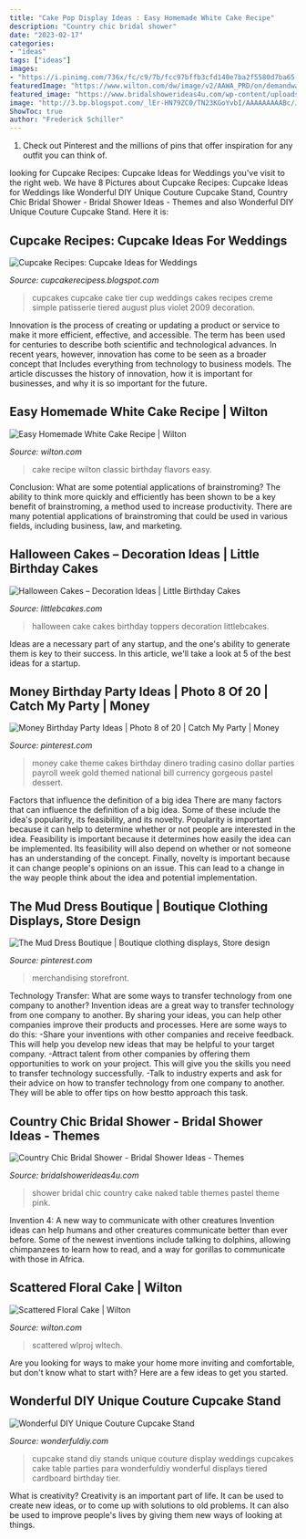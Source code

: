 ```yaml
---
title: "Cake Pop Display Ideas : Easy Homemade White Cake Recipe"
description: "Country chic bridal shower"
date: "2023-02-17"
categories:
- "ideas"
tags: ["ideas"]
images:
- "https://i.pinimg.com/736x/fc/c9/7b/fcc97bffb3cfd140e7ba2f5580d7ba65--money-cake-cake-money-theme.jpg"
featuredImage: "https://www.wilton.com/dw/image/v2/AAWA_PRD/on/demandware.static/-/Sites-wilton-project-master/default/dwf0b6dc47/images/project/WLPROJ-9108/WiltonFondantLifelikeBlossomsHero.jpg?sw=1440&amp;sh=750&amp;sm=fit"
featured_image: "https://www.bridalshowerideas4u.com/wp-content/uploads/2016/03/country-chic-bridal-shower-cake-naked-cake.jpg"
image: "http://3.bp.blogspot.com/_lEr-HN79ZC0/TN23KGoYvbI/AAAAAAAAABc/JE9vZce-ai0/w1200-h630-p-k-no-nu/wedding+cupcakes+2.jpg"
ShowToc: true
author: "Frederick Schiller"
---
```



1) Check out Pinterest and the millions of pins that offer inspiration for any outfit you can think of.

	

		
looking for Cupcake Recipes: Cupcake Ideas for Weddings you've visit to the right web. We have 8 Pictures about Cupcake Recipes: Cupcake Ideas for Weddings like Wonderful DIY Unique Couture Cupcake Stand, Country Chic Bridal Shower - Bridal Shower Ideas - Themes and also Wonderful DIY Unique Couture Cupcake Stand. Here it is:
		
    
## Cupcake Recipes: Cupcake Ideas For Weddings

<img loading=lazy src="http://3.bp.blogspot.com/_lEr-HN79ZC0/TN23KGoYvbI/AAAAAAAAABc/JE9vZce-ai0/w1200-h630-p-k-no-nu/wedding+cupcakes+2.jpg" onerror="this.onerror=null;this.src='https://tse2.mm.bing.net/th?id=OIP.Vyht3ZP494sNUU-fmtsQXgHaKW&amp;pid=15.1';" alt="Cupcake Recipes: Cupcake Ideas for Weddings">

_Source: cupcakerecipess.blogspot.com_

>cupcakes cupcake cake tier cup weddings cakes recipes creme simple patisserie tiered august plus violet 2009 decoration. 

	

Innovation is the process of creating or updating a product or service to make it more efficient, effective, and accessible. The term has been used for centuries to describe both scientific and technological advances. In recent years, however, innovation has come to be seen as a broader concept that Includes everything from technology to business models. The article discusses the history of innovation, how it is important for businesses, and why it is so important for the future.

    
## Easy Homemade White Cake Recipe | Wilton

<img loading=lazy src="https://www.wilton.com/dw/image/v2/AAWA_PRD/on/demandware.static/-/Sites-wilton-project-master/default/dw25d080e6/images/project/WLRECIP-483/classic-white-cake-recipe_1.jpg?sw=1000&amp;sh=1000&amp;sm=fit" onerror="this.onerror=null;this.src='https://tse2.mm.bing.net/th?id=OIP.Gd3Mt-gY_h70rNyh4pYCeAHaHa&amp;pid=15.1';" alt="Easy Homemade White Cake Recipe | Wilton">

_Source: wilton.com_

>cake recipe wilton classic birthday flavors easy. 

	

Conclusion: What are some potential applications of brainstroming?
The ability to think more quickly and efficiently has been shown to be a key benefit of brainstroming, a method used to increase productivity. There are many potential applications of brainstroming that could be used in various fields, including business, law, and marketing.

    
## Halloween Cakes – Decoration Ideas | Little Birthday Cakes

<img loading=lazy src="http://www.littlebcakes.com/wp-content/uploads/2013/08/Halloween-Cake-Toppers.jpg" onerror="this.onerror=null;this.src='https://tse2.mm.bing.net/th?id=OIP.F6eZ_KeFGGMz53N6QFjlWQHaJ4&amp;pid=15.1';" alt="Halloween Cakes – Decoration Ideas | Little Birthday Cakes">

_Source: littlebcakes.com_

>halloween cake cakes birthday toppers decoration littlebcakes. 

	

Ideas are a necessary part of any startup, and the one's ability to generate them is key to their success. In this article, we'll take a look at 5 of the best ideas for a startup.

    
## Money Birthday Party Ideas | Photo 8 Of 20 | Catch My Party | Money

<img loading=lazy src="https://i.pinimg.com/736x/fc/c9/7b/fcc97bffb3cfd140e7ba2f5580d7ba65--money-cake-cake-money-theme.jpg" onerror="this.onerror=null;this.src='https://tse2.mm.bing.net/th?id=OIP.t_ieKNaUsGhelcPajBeg8QHaLG&amp;pid=15.1';" alt="Money Birthday Party Ideas | Photo 8 of 20 | Catch My Party | Money">

_Source: pinterest.com_

>money cake theme cakes birthday dinero trading casino dollar parties payroll week gold themed national bill currency gorgeous pastel dessert. 

	

Factors that influence the definition of a big idea
There are many factors that can influence the definition of a big idea. Some of these include the idea's popularity, its feasibility, and its novelty. Popularity is important because it can help to determine whether or not people are interested in the idea. Feasibility is important because it determines how easily the idea can be implemented. Its feasibility will also depend on whether or not someone has an understanding of the concept. Finally, novelty is important because it can change people's opinions on an issue. This can lead to a change in the way people think about the idea and potential implementation.

    
## The Mud Dress Boutique | Boutique Clothing Displays, Store Design

<img loading=lazy src="https://i.pinimg.com/736x/d3/78/28/d378286221fe842af5c31122bec96a6b.jpg" onerror="this.onerror=null;this.src='https://tse3.mm.bing.net/th?id=OIP.cNnns8LThN4AH4gOLx-dCQHaJ3&amp;pid=15.1';" alt="The Mud Dress Boutique | Boutique clothing displays, Store design">

_Source: pinterest.com_

>merchandising storefront. 

	

Technology Transfer: What are some ways to transfer technology from one company to another?
Invention ideas are a great way to transfer technology from one company to another. By sharing your ideas, you can help other companies improve their products and processes. Here are some ways to do this: 
-Share your inventions with other companies and receive feedback. This will help you develop new ideas that may be helpful to your target company.
-Attract talent from other companies by offering them opportunities to work on your project. This will give you the skills you need to transfer technology successfully.
-Talk to industry experts and ask for their advice on how to transfer technology from one company to another. They will be able to offer tips on how bestto approach this task.

    
## Country Chic Bridal Shower - Bridal Shower Ideas - Themes

<img loading=lazy src="https://www.bridalshowerideas4u.com/wp-content/uploads/2016/03/country-chic-bridal-shower-cake-naked-cake.jpg" onerror="this.onerror=null;this.src='https://tse1.mm.bing.net/th?id=OIP.TCBvjee78Lj34EV35x696AHaK9&amp;pid=15.1';" alt="Country Chic Bridal Shower - Bridal Shower Ideas - Themes">

_Source: bridalshowerideas4u.com_

>shower bridal chic country cake naked table themes pastel theme pink. 

	

Invention 4: A new way to communicate with other creatures
Invention ideas can help humans and other creatures communicate better than ever before. Some of the newest inventions include talking to dolphins, allowing chimpanzees to learn how to read, and a way for gorillas to communicate with those in Africa.

    
## Scattered Floral Cake | Wilton

<img loading=lazy src="https://www.wilton.com/dw/image/v2/AAWA_PRD/on/demandware.static/-/Sites-wilton-project-master/default/dwf0b6dc47/images/project/WLPROJ-9108/WiltonFondantLifelikeBlossomsHero.jpg?sw=1440&amp;sh=750&amp;sm=fit" onerror="this.onerror=null;this.src='https://tse4.mm.bing.net/th?id=OIP.My1oyC4snAxWXuaz0XdlkAHaHa&amp;pid=15.1';" alt="Scattered Floral Cake | Wilton">

_Source: wilton.com_

>scattered wlproj wltech. 

	

Are you looking for ways to make your home more inviting and comfortable, but don't know what to start with? Here are a few ideas to get you started. 

    
## Wonderful DIY Unique Couture Cupcake Stand

<img loading=lazy src="https://cdn.wonderfuldiy.com/wp-content/uploads/2015/04/Couture-Cupcake-Stand-4.jpg" onerror="this.onerror=null;this.src='https://tse1.mm.bing.net/th?id=OIP.14_7XjRssVlEpz1C2409YAHaMx&amp;pid=15.1';" alt="Wonderful DIY Unique Couture Cupcake Stand">

_Source: wonderfuldiy.com_

>cupcake stand diy stands unique couture display weddings cupcakes cake table parties para wonderfuldiy wonderful displays tiered cardboard birthday tier. 

	

What is creativity?
Creativity is an important part of life. It can be used to create new ideas, or to come up with solutions to old problems. It can also be used to improve people's lives by giving them new ways of looking at things.


